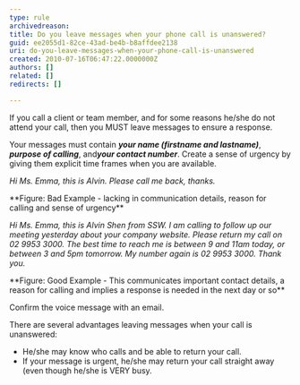 ```yaml
---
type: rule
archivedreason: 
title: Do you leave messages when your phone call is unanswered?
guid: ee2055d1-82ce-43ad-be4b-b8affdee2138
uri: do-you-leave-messages-when-your-phone-call-is-unanswered
created: 2010-07-16T06:47:22.0000000Z
authors: []
related: []
redirects: []

---
```


If you call a client or team member, and for some reasons he/she do not attend your call, then you MUST leave messages to ensure a response.  
<!--endintro-->

Your messages must contain     ***your name (firstname and lastname)***,     ***purpose of calling***, and***your contact number***. Create a sense of urgency by giving them explicit time frames when you are available.
<dl class="good"><dt>
      <i>Hi Ms. Emma, this is Alvin. Please call me back, thanks.</i></dt></dl>
**Figure: Bad Example - lacking in communication details, reason for calling and sense of urgency**
<dl class="good"><dt> 
      <i>Hi Ms. Emma, this is Alvin Shen from SSW. I am calling to follow up our meeting yesterday about your company website. Please return my call on 02 9953 3000. The best time to reach me is between 9 and 11am today, or between 3 and 5pm tomorrow. My number again is 02 9953 3000.&#160;Thank you.</i> </dt></dl>
**Figure: Good Example - This communicates important contact details, a reason for calling and implies a response is needed in the next day or so**

Confirm the voice message with an email.

There are several advantages leaving messages when your call is unanswered:

* He/she may know who calls and be able to return your call.
* If your message is urgent, he/she may return your call straight away (even though he/she is VERY busy.
